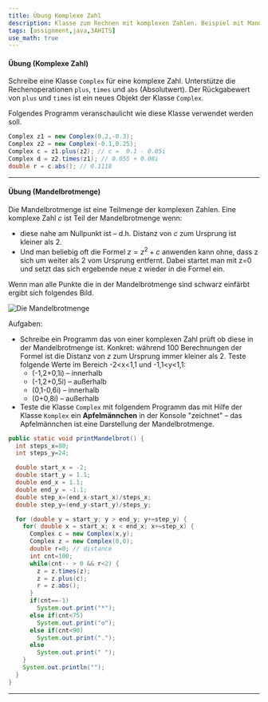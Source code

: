 ```yaml
---
title: Übung Komplexe Zahl
description: Klasse zum Rechnen mit komplexen Zahlen. Beispiel mit Mandelbrotmenge und Apfelmännchen.
tags: [assignment,java,3AHITS]
use_math: true
---
```


#### Übung (Komplexe Zahl)

Schreibe eine Klasse `Complex` für eine komplexe Zahl. Unterstütze die Rechenoperationen `plus`, `times` und `abs` (Absolutwert). Der Rückgabewert von `plus` und `times` ist ein neues Objekt der Klasse `Complex`.


Folgendes Programm veranschaulicht wie diese Klasse verwendet werden soll.
```java
Complex z1 = new Complex(0.2,-0.3);
Complex z2 = new Complex(-0.1,0.25);
Complex c = z1.plus(z2); // c =  0.1 - 0.05i
Complex d = z2.times(z1); // 0.055 + 0.08i
double r = c.abs(); // 0.1118
```

---

#### Übung (Mandelbrotmenge)

Die Mandelbrotmenge ist eine Teilmenge der komplexen Zahlen. Eine komplexe Zahl $c$ ist Teil der Mandelbrotmenge wenn:

- diese nahe am Nullpunkt ist – d.h. Distanz von $c$ zum Ursprung ist kleiner als 2.
- Und man beliebig oft die Formel $z=z^2+c$ anwenden kann ohne, dass z sich um weiter als 2 vom Ursprung entfernt. Dabei startet man mit z=0 und setzt das sich ergebende neue z wieder in die Formel ein.

Wenn man alle Punkte die in der Mandelbrotmenge sind schwarz einfärbt ergibt sich folgendes Bild.

![Die Mandelbrotmenge](fig/image010.gif)

 Aufgaben:
- Schreibe ein Programm das von einer komplexen Zahl prüft ob diese in der Mandelbrotmenge ist. Konkret: während 100 Berechnungen der Formel ist die Distanz von $z$ zum Ursprung immer kleiner als 2. Teste folgende Werte im Bereich -2<x<1,1 und -1,1<y<1,1:
  - (-1,2+0,1i) – innerhalb
  - (-1,2+0,5i) – außerhalb
  - (0,1-0,6i) – innerhalb
  - (0+0,8i) – außerhalb
- Teste die Klasse `Complex` mit folgendem Programm das mit Hilfe der Klasse `Komplex` ein **Apfelmännchen** in der Konsole "zeichnet" – das Apfelmännchen ist eine Darstellung der Mandelbrotmenge.

```java
public static void printMandelbrot() {
  int steps_x=80;
  int steps_y=24;

  double start_x = -2;
  double start_y = 1.1;
  double end_x = 1.1;
  double end_y = -1.1;
  double step_x=(end_x-start_x)/steps_x;
  double step_y=(end_y-start_y)/steps_y;

  for (double y = start_y; y > end_y; y+=step_y) {
    for( double x = start_x; x < end_x; x+=step_x) {
      Complex c = new Complex(x,y);
      Complex z = new Complex(0,0);
      double r=0; // distance
      int cnt=100;
      while(cnt-- > 0 && r<2) {
        z = z.times(z);
        z = z.plus(c);
        r = z.abs();
      }
      if(cnt==-1)
        System.out.print("*");
      else if(cnt<75)
        System.out.print("o");
      else if(cnt<90)
        System.out.print(".");
      else
        System.out.print(" ");
    }
    System.out.println("");
  }
}
```



---

